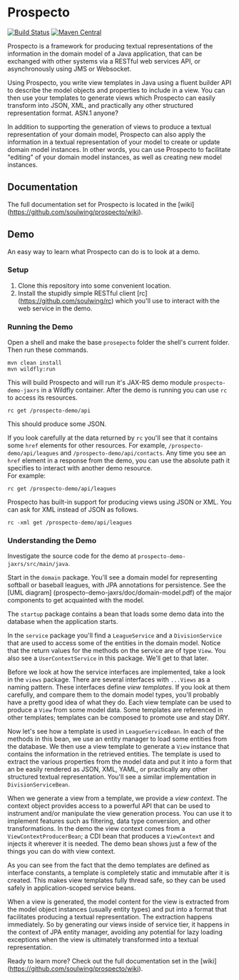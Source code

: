 Prospecto
=========

[![Build Status](https://travis-ci.org/soulwing/prospecto.svg?branch=master)](https://travis-ci.org/soulwing/prospecto)
[![Maven Central](https://maven-badges.herokuapp.com/maven-central/org.soulwing.prospecto/prospecto/badge.svg)](http://search.maven.org/#search%7Cga%7C1%7Cg%3Aorg.soulwing.cas%20a%3Aprospecto*)

Prospecto is a framework for producing textual representations of the 
information in the domain model of a Java application, that can be exchanged
with other systems via a RESTful web services API, or asynchronously using
JMS or Websocket. 

Using Prospecto, you write view templates in Java using a fluent builder API to 
describe the model objects and properties to include in a view. You can then use 
your templates to generate views which Prospecto can easily transform into JSON, 
XML, and practically any other structured representation format. ASN.1 anyone?

In addition to supporting the generation of views to produce a textual 
representation of your domain model, Prospecto can also apply the information in 
a textual representation of your model to create or update domain model instances. 
In other words, you can use Prospecto to facilitate "editing" of your domain 
model instances, as well as creating new model instances.

Documentation
-------------

The full documentation set for Prospecto is located in the [wiki] 
(https://github.com/soulwing/prospecto/wiki). 

Demo
----

An easy way to learn what Prospecto can do is to look at a demo.

### Setup

1. Clone this repository into some convenient location.
2. Install the stupidly simple RESTful client [rc] 
   (https://github.com/soulwing/rc) which you'll use to interact with the
   web service in the demo.

### Running the Demo

Open a shell and make the base `prosepecto` folder the shell's current 
folder.  Then run these commands.

```
mvn clean install
mvn wildfly:run
```

This will build Prospecto and will run it's JAX-RS demo module 
`prospecto-demo-jaxrs` in a Wildfly container. After the demo is running you
can use `rc` to access its resources.

```
rc get /prospecto-demo/api
```

This should produce some JSON.

If you look carefully at the data returned by `rc` you'll see that it 
contains some `href` elements for other resources. For example, 
`/prospecto-demo/api/leagues` and `/prospecto-demo/api/contacts`. Any time
you see an `href` element in a response from the demo, you can use the 
absolute path it specifies to interact with another demo resource.  
For example:

```
rc get /prospecto-demo/api/leagues
```

Prospecto has built-in support for producing views using JSON or XML. You can
ask for XML instead of JSON as follows.

```
rc -xml get /prospecto-demo/api/leagues
```

### Understanding the Demo

Investigate the source code for the demo at  `prospecto-demo-jaxrs/src/main/java`.

Start in the `domain` package. You'll see a domain model for representing 
softball or baseball leagues, with JPA annotations for persistence. See the
[UML diagram] (prospecto-demo-jaxrs/doc/domain-model.pdf) of the 
major components to get acquainted with the model. 

The `startup` package contains a bean that loads some demo data into the 
database when the application starts.

In the `service` package you'll find a `LeagueService` and a
`DivisionService` that are used to access some of the entities in the domain
model. Notice that the return values for the methods on the service are of type
`View`.  You also see a `UserContextService` in this package. We'll get to that 
later.

Before we look at how the service interfaces are implemented, take a look in
the `views` package. There are several interfaces with `...Views` as a naming
pattern. These interfaces define _view templates_. If you look at them carefully,
and compare them to the domain model types, you'll probably have a pretty good
idea of what they do. Each view template can be used to produce a `View`
from some model data. Some templates are referenced in other templates; 
templates can be composed to promote use and stay DRY. 

Now let's see how a template is used in `LeagueServiceBean`.  In each
of the methods in this bean, we use an entity manager to load some entities 
from the database. We then use a view template to generate a `View` instance
that contains the information in the retrieved entities. The template is used
to extract the various properties from the model data and put it into a form
that an be easily rendered as JSON, XML, YAML, or practically any other 
structured textual representation.  You'll see a similar implementation in
`DivisionServiceBean`.

When we generate a view from a template, we provide a _view context_. The
context object provides access to a powerful API that can be used to instrument
and/or manipulate the view generation process. You can use it to implement
features such as filtering, data type conversion, and other transformations.
In the demo the view context comes from a `ViewContextProducerBean`; a CDI
bean that produces a `ViewContext` and injects it wherever it is needed. The
demo bean shows just a few of the things you can do with view context.

As you can see from the fact that the demo templates are defined as interface
constants, a template is completely static and immutable after it is created.
This makes view templates fully thread safe, so they can be used safely 
in application-scoped service beans.

When a view is generated, the model content for the view is extracted from the
model object instances (usually entity types) and put into a format that 
facilitates producing a textual representation. The extraction happens 
immediately. So by generating our views inside of service tier, it happens in
the context of JPA entity manager, avoiding any potential for lazy loading
exceptions when the view is ultimately transformed into a textual 
representation.

Ready to learn more? Check out the full documentation set in the [wiki] 
(https://github.com/soulwing/prospecto/wiki).












